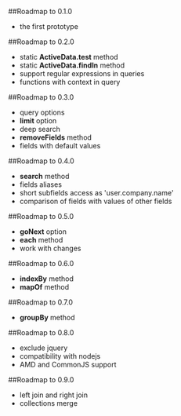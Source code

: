 ##Roadmap to 0.1.0
 - the first prototype

##Roadmap to 0.2.0
 - static **ActiveData.test** method
 - static **ActiveData.findIn** method
 - support regular expressions in queries
 - functions with context in query
  
##Roadmap to 0.3.0
 - query options
 - **limit** option
 - deep search
 - **removeFields** method
 - fields with default values

##Roadmap to 0.4.0
 - **search** method
 - fields aliases
 - short subfields access as 'user.company.name'
 - сomparison of fields with values of other fields

##Roadmap to 0.5.0
 - **goNext** option
 - **each** method
 - work with changes

##Roadmap to 0.6.0
 - **indexBy** method
 - **mapOf** method

##Roadmap to 0.7.0
 - **groupBy** method

##Roadmap to 0.8.0
 - exclude jquery
 - compatibility with nodejs
 - AMD and CommonJS support

##Roadmap to 0.9.0
 - left join and right join
 - collections merge
